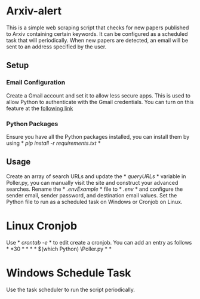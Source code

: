 # Arxiv-alert
This is a simple web scraping script that checks for new papers published to Arxiv containing certain keywords.
It can be configured as a scheduled task that will periodically.
When new papers are detected, an email will be sent to an address specified by the user.
## Setup
### Email Configuration
Create a Gmail account and set it to allow less secure apps. This is used to allow Python to authenticate with the Gmail credentials.
You can turn on this feature at the [following link](https://myaccount.google.com/lesssecureapps?pli=1&rapt=AEjHL4PBzRUYCw8jDFLXfrpP7Q6Rn_ZMsC-o9oZiZsIREsKSa17ekyl8XmDNm_SYoPnMWa78ZM36i7hTKZq5caqUpz7zZwqosQ)
### Python Packages
Ensure you have all the Python packages installed, you can install them by using * *pip install -r requirements.txt* *
## Usage
Create an array of search URLs and update the * *queryURLs* * variable in Poller.py, you can manually visit the site and construct your advanced searches.
Rename the * *.envExample* * file to * *.env* * and configure the sender email, sender password, and destination email values.
Set the Python file to run as a scheduled task on Windows or Cronjob on Linux.
# Linux Cronjob
Use * *crontab -e* * to edit create a cronjob. You can add an entry as follows * *30 * * * * $(which Python) <pathToPyFile>\Poller.py * * 
# Windows Schedule Task
Use the task scheduler to run the script periodically.